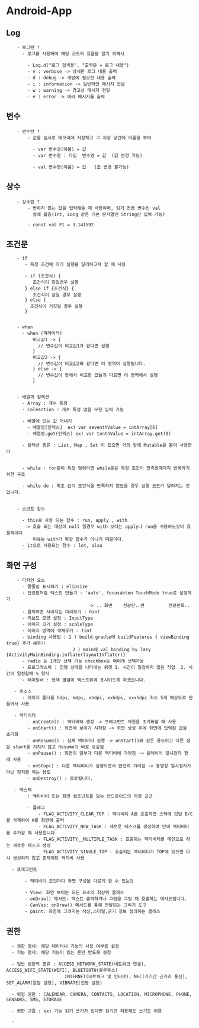 # Android-App


   ## Log 

        - 로그란 ? 
          - 로그를 사용하여 해당 코드의 흐름을 알기 위해서

            - Log.d("로그 검색용", "출력문 = 로그 내용")
            - v : verbose -> 상세한 로그 내용 출력
            - d : debug -> 개발에 필요한 내용 출력
            - i : information -> 일반적인 메시지 전달
            - w : warning -> 경고성 메시지 전달 
            - e : error -> 에러 메시지를 출력

    


  ## 변수 


        - 변수란 ?
            - 값을 임시로 메모리에 저장하고 그 저장 공간에 이름을 부여

              - var 변수명(이름) = 값 
              - var 변수명 : 타입  변수명 = 값  (값 변경 가능)
            
              - val 변수명(이름) = 값   (값 변경 불가능)


  ## 상수 

        - 상수란 ?
            - 변하지 않는 값을 입력해둘 때 사용하며, 읽기 전용 변수인 val
              앞에 붙음(Int, Long 같은 기본 문자열인 String만 입력 가능)

            - const val PI = 3.141592

  ## 조건문 

        - if
           - 특정 조건에 따라 실행을 달리하고자 할 때 사용

           - if (조건식) {
              조건식이 참일경우 실행
           } else if {조건식} {
              조건식이 참일 경우 실행
           } else {
             조건식이 거짓일 경우 실행
           }


        - when 
          - when (파라미터)
              비교값1 -> {
                // 변수값이 비교값1과 같다면 실행
              }
              비교값2 -> {
                // 변수값이 비교값2와 같다면 이 영역이 실행됩니다.
              } else -> {
                // 변수값이 앞에서 비교한 값들과 다르면 이 영역에서 실행
              }


        - 배열과 컬렉션
          - Array : 개수 특정
          - Coleection : 개수 특정 없음 무한 입력 가능

          - 배열에 있는 값 꺼내기
            - 배열명[인덱스]  ex) var seventhValue = intArray[6]
            - 배열명.get(인덱스) ex) var tenthValue = intArray.get(9)

          - 컬렉션 종류 : List, Map , Set 이 있으면 거의 앞에 Mutable을 붙여 사용한다


          - while : for문이 특정 범위라면 while문은 특정 조건이 만족할떄까지 반복하기 위한 구조 

          - while do : 최초 값이 조건식을 만족하지 않았을 경우 실행 코드가 달라지는 것입니다.


        - 스코프 함수

          - this로 사용 되는 함수 : run, apply , with 
           -> 호출 되는 대상이 null 일경우 with 보다는 apply나 run을 사용하느것이 효율적이다
              이유는 with가 확장 함수가 아니기 때문이다.
          - it으로 사용되는 함수 : let, also


## 화면 구성

        - 디자인 요소
          - 말줄입 표시하기 : elipsize 
          - 전광판처럼 텍스트 만들기 : 'auto', focusablen TouchMode true로 설정하기
                                   -> .. 화면    전광판..면         전광판화..
          - 클릭하면 사라지는 미리보기 : hint
          - 키보드 모양 설정 : InputType
          - 이미지 크기 설정 : scaleType
          - 이미지 영역에 색채우기 : tint
          - binding 사용법 : 1 ) build.gradle에 buildFeatures { viewBinding true} 추가 해주기
                             2 ) main에 val binding by lazy {ActivityMainBinding.inflate(layoutInflater)}
          - radio 는 1개만 선택 가능 checkbox는 여러개 선택가능 
          - 프로그래스바 : 진행 상태를 나타내는 위젯 1. 시간이 일정하지 않은 작업  2. 시간이 일정할때 % 형식
          - 레이팅바 : 현재 별점이 텍스트뷰에 표시되도록 하겠습니다.

       - 리소스
          - 이미지 폴더를 hdpi, mdpi, xhdpi, xxhdpi, xxxhdpi 최소 5개 해상도로 만들어서 사용

       - 액티비티 
            - onCreate() : 액티비티 생성 -> 프래그먼트 자원을 초기화할 때 사용
            - onStart() : 화면에 보이기 시작함 -> 화면 생성 후에 화면에 입력된 값을 초기화
            - onResume() : 실제 액티비티 실행 -> onStart()와 같은 용도이고 다른 점은 start를 거치지 않고 Resume이 바로 호출됨
            - onPause() : 화면의 일부가 다른 액티비에 가려짐 -> 플레이어 일시정지 할 때 사용
            - onStop() : 다른 액티비티가 실행되면서 완전히 가려짐 -> 동영상 일시정지가 아닌 정지를 하는 용도
            - onDestroy() : 종료됩니다.

       - 백스택 
            : 액티비티 또는 화면 컴포넌트를 담는 안드로이드의 저장 공간

            - 플래그 
                - FLAG_ACTIVITY_CLEAR_TOP : 액티비티 A를 호출하면 스택에 있던 B/C를 삭제하여 A를 화면에 출력
                - FLAG_ACTIVITY_NEW_TASK : 새로운 테스크를 생성하여 안에 액티비티를 추가할 때 사용합니다.
                - FLAG_ACTIVITY__MULTIPLE_TASK : 호출되는 액티비티를 메인으로 하는 새로운 태스크 생성
                _ FLAG_ACTIVITY_SINGLE_TOP : 호출되는 액티비티가 TOP에 있으면 다시 생성하지 않고 존재하던 액티비 사용

      - 프래그먼트

           - 액티비티 조건마다 화면 구성을 다르게 할 수 있는것

           - View: 화면 보이는 모든 요소의 최상위 클래스 
           - onDraw() 메서드: 텍스트 출력하거나 그림을 그릴 때 호출하는 메서드입니다.
           - CanVas: onDraw() 메서드를 통해 전달되는 그리기 도구
           - paint: 화면에 그려지는 색상,스타일,굵기 정보 정의하는 클래스
  ## 권한

      - 권한 명세: 해당 데이터나 기능의 사용 여부를 설정
      - 기능 명세: 해당 기능이 있는 폰만 받도록 설정

      - 일반 권한의 종류 : ACCESS_NETWORK_STATE(네트워크 연결), ACCESS_WIFI_STATE(WIFI), BLUETOOTH(블루투스)
                          INTERNET(네트워크 및 인터넷), NFC(기기간 근거리 통신), SET_ALARM(알람 설정), VIBRATE(진동 설정)
      
      - 위험 권한 : CALENDAR, CAMERA, CONTACTS, LOCATION, MICROPHONE, PHONE, SENSORS, SMS, STORAGE

      - 권한 그룹 : ex) 기능 읽기 쓰기가 있다면 읽기만 허용해도 쓰기도 허용

      -